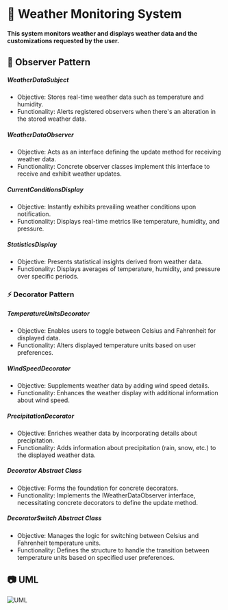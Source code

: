 #  :beginner: Weather Monitoring System
####  This system monitors weather and displays weather data and the customizations requested by the user.

## :ledger: Observer Pattern

##### WeatherDataSubject
- Objective: Stores real-time weather data such as temperature and humidity.
- Functionality: Alerts registered observers when there's an alteration in the stored weather data.

##### WeatherDataObserver
- Objective: Acts as an interface defining the update method for receiving weather data.
- Functionality: Concrete observer classes implement this interface to receive and exhibit weather updates.

##### CurrentConditionsDisplay
- Objective: Instantly exhibits prevailing weather conditions upon notification.
- Functionality: Displays real-time metrics like temperature, humidity, and pressure.

##### StatisticsDisplay
- Objective: Presents statistical insights derived from weather data.
- Functionality: Displays averages of temperature, humidity, and pressure over specific periods.

### :zap: Decorator Pattern

##### TemperatureUnitsDecorator
- Objective: Enables users to toggle between Celsius and Fahrenheit for displayed data.
- Functionality: Alters displayed temperature units based on user preferences.

##### WindSpeedDecorator
- Objective: Supplements weather data by adding wind speed details.
- Functionality: Enhances the weather display with additional information about wind speed.

##### PrecipitationDecorator
- Objective: Enriches weather data by incorporating details about precipitation.
- Functionality: Adds information about precipitation (rain, snow, etc.) to the displayed weather data.

##### Decorator Abstract Class
- Objective: Forms the foundation for concrete decorators.
- Functionality: Implements the IWeatherDataObserver interface, necessitating concrete decorators to define the update method.

##### DecoratorSwitch Abstract Class
- Objective: Manages the logic for switching between Celsius and Fahrenheit temperature units.
- Functionality: Defines the structure to handle the transition between temperature units based on specified user preferences.
##  :camera: UML
![UML](https://github.com/fasahili/Design-Patterns/assets/144853596/cf005275-12f0-4ed8-a165-ca5b9679e9be)
